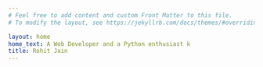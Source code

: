 ```yaml
---
# Feel free to add content and custom Front Matter to this file.
# To modify the layout, see https://jekyllrb.com/docs/themes/#overriding-theme-defaults

layout: home
home_text: A Web Developer and a Python enthusiast k
title: Rohit Jain
---
```

